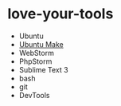# love-your-tools

- Ubuntu
- [Ubuntu Make](https://github.com/meteor/meteor/wiki/Mobile-Development-Install:-Android-on-Linux#key-steps)
- WebStorm
- PhpStorm
- Sublime Text 3
- bash
- git
- DevTools
